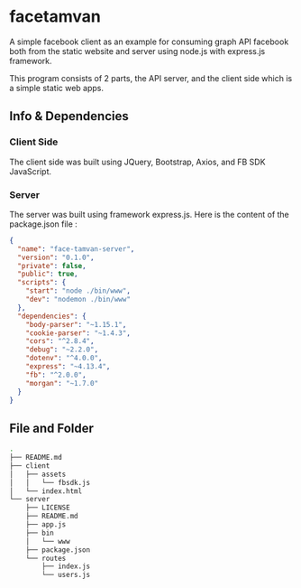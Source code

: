 # facetamvan

A simple facebook client as an example for consuming graph API facebook both from the static website and server using node.js with express.js framework.

This program consists of 2 parts, the API server, and the client side which is a simple static web apps.

## Info & Dependencies

### Client Side
The client side was built using JQuery, Bootstrap, Axios, and FB SDK JavaScript.

### Server
The server was built using framework express.js.
Here is the content of the package.json file :
```json
{
  "name": "face-tamvan-server",
  "version": "0.1.0",
  "private": false,
  "public": true,
  "scripts": {
    "start": "node ./bin/www",
    "dev": "nodemon ./bin/www"
  },
  "dependencies": {
    "body-parser": "~1.15.1",
    "cookie-parser": "~1.4.3",
    "cors": "^2.8.4",
    "debug": "~2.2.0",
    "dotenv": "^4.0.0",
    "express": "~4.13.4",
    "fb": "^2.0.0",
    "morgan": "~1.7.0"
  }
}
```

## File and Folder 
```bash
.
├── README.md
├── client
│   ├── assets
│   │   └── fbsdk.js
│   └── index.html
└── server
    ├── LICENSE
    ├── README.md
    ├── app.js
    ├── bin
    │   └── www
    ├── package.json
    └── routes
        ├── index.js
        └── users.js
```
